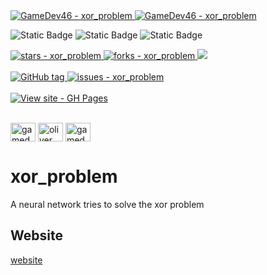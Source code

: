 <a href="https://github.com/GameDev46" title="Go to GitHub repo">
    <img src="https://img.shields.io/static/v1?label=GameDev46&message=Profile&color=Green&logo=github&style=for-the-badge&labelColor=1f1f22" alt="GameDev46 - xor_problem">
    <img src="https://img.shields.io/badge/Version-beta-orange?style=for-the-badge&labelColor=1f1f22" alt="GameDev46 - xor_problem">
</a>


![Static Badge](https://img.shields.io/badge/-HTML5-1f1f22?style=for-the-badge&logo=HTML5)
![Static Badge](https://img.shields.io/badge/-CSS-1f1f22?style=for-the-badge&logo=CSS3&logoColor=6060ef)
![Static Badge](https://img.shields.io/badge/-JavaScript-1f1f22?style=for-the-badge&logo=JavaScript)
    
<a href="https://github.com/GameDev46/xor_problem/stargazers">
    <img src="https://img.shields.io/github/stars/GameDev46/xor_problem?style=for-the-badge&labelColor=1f1f22" alt="stars - xor_problem">
</a>
<a href="https://github.com/GameDev46/xor_problem/forks">
    <img src="https://img.shields.io/github/forks/GameDev46/xor_problem?style=for-the-badge&labelColor=1f1f22" alt="forks - xor_problem">
</a>
<a href="https://github.com/GameDev46/xor_problem/issues">
    <img src="https://img.shields.io/github/issues/GameDev46/xor_problem?style=for-the-badge&labelColor=1f1f22&color=blue"/>
 </a>

<br>
<br>

<a href="https://github.com/GameDev46/xor_problem/releases/">
    <img src="https://img.shields.io/github/tag/GameDev46/xor_problem?include_prereleases=&sort=semver&color=Green&style=for-the-badge&labelColor=1f1f22" alt="GitHub tag">
</a>

<a href="https://github.com/GameDev46/xor_problem/issues">
    <img src="https://img.shields.io/github/issues/GameDev46/xor_problem?style=for-the-badge&labelColor=1f1f22" alt="issues - xor_problem">
</a>

<br>
<br>

<div align="left">
<a href="https://gamedev46.github.io/xor_problem/">
    <img src="https://img.shields.io/badge/View_site-GH_Pages-2ea44f?style=for-the-badge&labelColor=1f1f22" alt="View site - GH Pages">
</a>
</div>

<br>

<p align="left">
<a href="https://twitter.com/gamedev46" target="blank"><img align="center" src="https://raw.githubusercontent.com/rahuldkjain/github-profile-readme-generator/master/src/images/icons/Social/twitter.svg" alt="gamedev46" height="30" width="40" /></a>
<a href="https://instagram.com/oliver_pearce47" target="blank"><img align="center" src="https://raw.githubusercontent.com/rahuldkjain/github-profile-readme-generator/master/src/images/icons/Social/instagram.svg" alt="oliver_pearce47" height="30" width="40" /></a>
<a href="https://www.youtube.com/c/gamedev46" target="blank"><img align="center" src="https://raw.githubusercontent.com/rahuldkjain/github-profile-readme-generator/master/src/images/icons/Social/youtube.svg" alt="gamedev46" height="30" width="40" /></a>
</p>

# xor_problem

A neural network tries to solve the xor problem

## Website

[website](https://gamedev46.github.io/xor_problem/)
